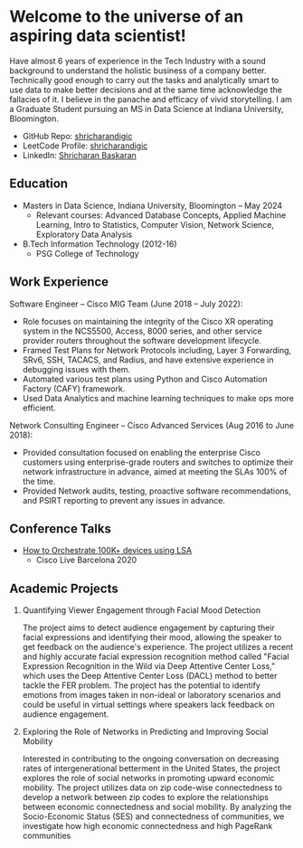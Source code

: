 # Welcome to the universe of an aspiring data scientist!

Have almost 6 years of experience in the Tech Industry with a sound background to understand the holistic business of a company better. Technically good enough to carry out the tasks and analytically smart to use data to make better decisions and at the same time acknowledge the fallacies of it. I believe in the panache and efficacy of vivid storytelling. I am a Graduate Student pursuing an MS in Data Science at Indiana University, Bloomington.

- GitHub Repo: [shricharandigic](https://github.com/shricharandigic)
- LeetCode Profile: [shricharandigic](https://leetcode.com/shricharandigic/)
- LinkedIn: [Shricharan Baskaran](https://www.linkedin.com/in/shricharan/)

## Education

- Masters in Data Science, Indiana University, Bloomington – May 2024
  - Relevant courses: Advanced Database Concepts, Applied Machine Learning, Intro to Statistics, Computer Vision, Network Science, Exploratory Data Analysis
- B.Tech Information Technology (2012-16)
  - PSG College of Technology

## Work Experience

Software Engineer – Cisco MIG Team (June 2018 – July 2022):

- Role focuses on maintaining the integrity of the Cisco XR operating system in the NCS5500, Access, 8000 series, and other service provider routers throughout the software development lifecycle.
- Framed Test Plans for Network Protocols including, Layer 3 Forwarding, SRv6, SSH, TACACS, and Radius, and have extensive experience in debugging issues with them.
- Automated various test plans using Python and Cisco Automation Factory (CAFY) framework.
- Used Data Analytics and machine learning techniques to make ops more efficient.

Network Consulting Engineer – Cisco Advanced Services (Aug 2016 to June 2018):

- Provided consultation focused on enabling the enterprise Cisco customers using enterprise-grade routers and switches to optimize their network infrastructure in advance, aimed at meeting the SLAs 100% of the time.
- Provided Network audits, testing, proactive software recommendations, and PSIRT reporting to prevent any issues in advance.

## Conference Talks

- [How to Orchestrate 100K+ devices using LSA](https://www.ciscolive.com/on-demand/on-demand-library.html?search=lsa#/session/163605999715800172Wv)
  - Cisco Live Barcelona 2020

## Academic Projects

1. Quantifying Viewer Engagement through Facial Mood Detection

   The project aims to detect audience engagement by capturing their facial expressions and identifying their mood, allowing the speaker to get feedback on the audience's experience. The project utilizes a recent and highly accurate facial expression recognition method called "Facial Expression Recognition in the Wild via Deep Attentive Center Loss," which uses the Deep Attentive Center Loss (DACL) method to better tackle the FER problem. The project has the potential to identify emotions from images taken in non-ideal or laboratory scenarios and could be useful in virtual settings where speakers lack feedback on audience engagement.

2. Exploring the Role of Networks in Predicting and Improving Social Mobility

   Interested in contributing to the ongoing conversation on decreasing rates of intergenerational betterment in the United States, the project explores the role of social networks in promoting upward economic mobility. The project utilizes data on zip code-wise connectedness to develop a network between zip codes to explore the relationships between economic connectedness and social mobility. By analyzing the Socio-Economic Status (SES) and connectedness of communities, we investigate how high economic connectedness and high PageRank communities

